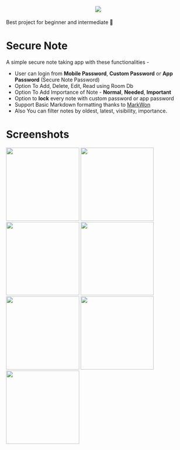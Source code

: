 <h1 align="center">
  <img src="https://user-images.githubusercontent.com/82146140/180601703-55b81525-e928-4398-8cff-36a4debebe57.png">
</h1>

Best project for beginner and intermediate 🤩

# Secure Note

A simple secure note taking app with these functionalities - 

- User can login from **Mobile Password**, **Custom Password** or **App Password** (Secure Note Password) 
- Option To Add, Delete, Edit, Read using Room Db
- Option To Add Importance of Note - **Normal**, **Needed**, **Important**
- Option to **lock** every note with custom password or app password
- Support Basic Markdown formatting thanks to [MarkWon](https://github.com/noties/Markwon)
- Also You can filter notes by oldest, latest, visibility, importance.

# Screenshots 

<p>
<img src="https://user-images.githubusercontent.com/82146140/180603497-90f40d8b-8588-4a82-b49d-cc704bd44b7a.png" width="200px">

<img src="https://user-images.githubusercontent.com/82146140/180603540-e6a4f6ad-08e4-4fda-b372-ab9092edec8e.png" width="200px">

<img src="https://user-images.githubusercontent.com/82146140/180603546-5c86d69f-a8b6-4b21-a725-f6cecfd5f93f.png" width="200px">

<img src="https://user-images.githubusercontent.com/82146140/180603576-f18c32c9-c14a-4f4c-b7b9-6c2e0216bc8c.png" width="200px">

<img src="https://user-images.githubusercontent.com/82146140/180603594-c52fe5d7-84ea-4395-847b-4cf6dd1dc3a9.png" width="200px">

<img src="https://user-images.githubusercontent.com/82146140/180603625-4b427b73-c017-4960-9322-a0616fe52645.png" width="200px">

<img src="https://user-images.githubusercontent.com/82146140/180603691-99d4e475-a558-4345-804a-1febf9b2b461.png" width="200px">
</p>

